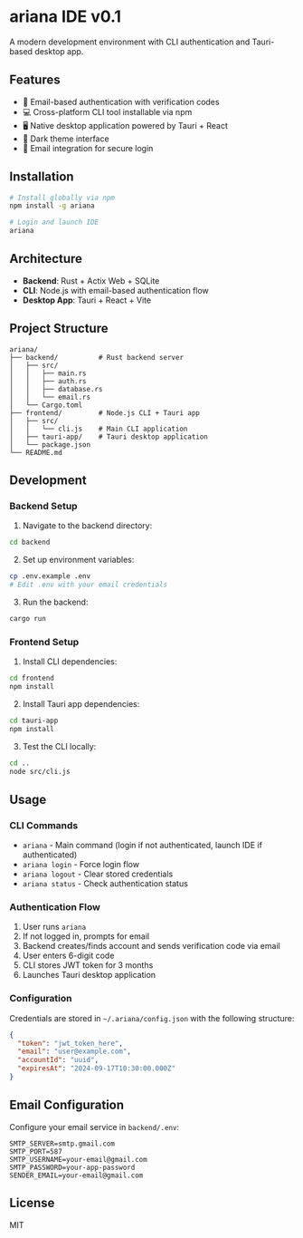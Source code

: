 # ariana IDE v0.1

A modern development environment with CLI authentication and Tauri-based desktop app.

## Features

- 🔐 Email-based authentication with verification codes
- 💻 Cross-platform CLI tool installable via npm
- 🖥️ Native desktop application powered by Tauri + React
- 🌙 Dark theme interface
- 📧 Email integration for secure login

## Installation

```bash
# Install globally via npm
npm install -g ariana

# Login and launch IDE
ariana
```

## Architecture

- **Backend**: Rust + Actix Web + SQLite
- **CLI**: Node.js with email-based authentication flow
- **Desktop App**: Tauri + React + Vite

## Project Structure

```
ariana/
├── backend/          # Rust backend server
│   ├── src/
│   │   ├── main.rs
│   │   ├── auth.rs
│   │   ├── database.rs
│   │   └── email.rs
│   └── Cargo.toml
├── frontend/         # Node.js CLI + Tauri app
│   ├── src/
│   │   └── cli.js    # Main CLI application
│   ├── tauri-app/    # Tauri desktop application
│   └── package.json
└── README.md
```

## Development

### Backend Setup

1. Navigate to the backend directory:
```bash
cd backend
```

2. Set up environment variables:
```bash
cp .env.example .env
# Edit .env with your email credentials
```

3. Run the backend:
```bash
cargo run
```

### Frontend Setup

1. Install CLI dependencies:
```bash
cd frontend
npm install
```

2. Install Tauri app dependencies:
```bash
cd tauri-app
npm install
```

3. Test the CLI locally:
```bash
cd ..
node src/cli.js
```

## Usage

### CLI Commands

- `ariana` - Main command (login if not authenticated, launch IDE if authenticated)
- `ariana login` - Force login flow
- `ariana logout` - Clear stored credentials
- `ariana status` - Check authentication status

### Authentication Flow

1. User runs `ariana`
2. If not logged in, prompts for email
3. Backend creates/finds account and sends verification code via email
4. User enters 6-digit code
5. CLI stores JWT token for 3 months
6. Launches Tauri desktop application

### Configuration

Credentials are stored in `~/.ariana/config.json` with the following structure:

```json
{
  "token": "jwt_token_here",
  "email": "user@example.com",
  "accountId": "uuid",
  "expiresAt": "2024-09-17T10:30:00.000Z"
}
```

## Email Configuration

Configure your email service in `backend/.env`:

```
SMTP_SERVER=smtp.gmail.com
SMTP_PORT=587
SMTP_USERNAME=your-email@gmail.com
SMTP_PASSWORD=your-app-password
SENDER_EMAIL=your-email@gmail.com
```

## License

MIT
